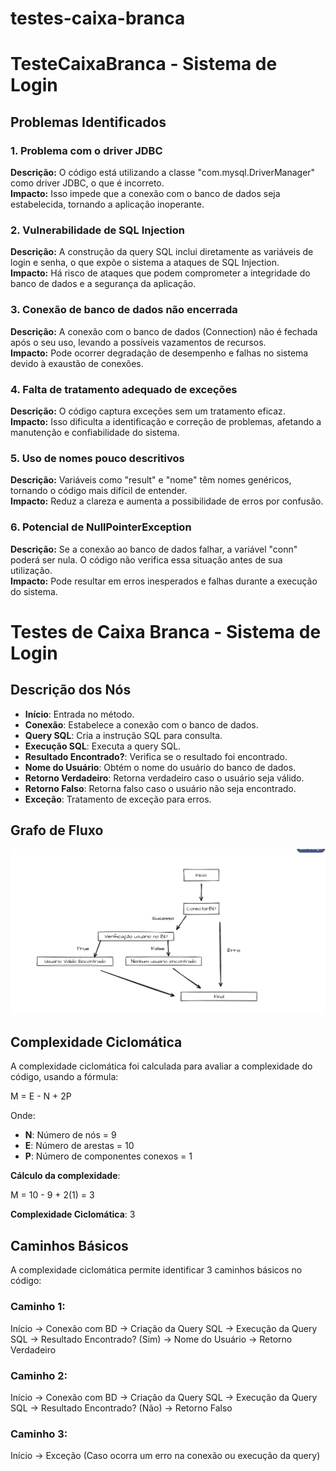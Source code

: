 # testes-caixa-branca

# TesteCaixaBranca - Sistema de Login

## Problemas Identificados

### 1. Problema com o driver JDBC
**Descrição:** O código está utilizando a classe "com.mysql.DriverManager" como driver JDBC, o que é incorreto.  
**Impacto:** Isso impede que a conexão com o banco de dados seja estabelecida, tornando a aplicação inoperante.

### 2. Vulnerabilidade de SQL Injection
**Descrição:** A construção da query SQL inclui diretamente as variáveis de login e senha, o que expõe o sistema a ataques de SQL Injection.  
**Impacto:** Há risco de ataques que podem comprometer a integridade do banco de dados e a segurança da aplicação.

### 3. Conexão de banco de dados não encerrada
**Descrição:** A conexão com o banco de dados (Connection) não é fechada após o seu uso, levando a possíveis vazamentos de recursos.  
**Impacto:** Pode ocorrer degradação de desempenho e falhas no sistema devido à exaustão de conexões.

### 4. Falta de tratamento adequado de exceções
**Descrição:** O código captura exceções sem um tratamento eficaz.  
**Impacto:** Isso dificulta a identificação e correção de problemas, afetando a manutenção e confiabilidade do sistema.

### 5. Uso de nomes pouco descritivos
**Descrição:** Variáveis como "result" e "nome" têm nomes genéricos, tornando o código mais difícil de entender.  
**Impacto:** Reduz a clareza e aumenta a possibilidade de erros por confusão.

### 6. Potencial de NullPointerException
**Descrição:** Se a conexão ao banco de dados falhar, a variável "conn" poderá ser nula. O código não verifica essa situação antes de sua utilização.  
**Impacto:** Pode resultar em erros inesperados e falhas durante a execução do sistema.

# Testes de Caixa Branca - Sistema de Login

## Descrição dos Nós
- **Início**: Entrada no método.
- **Conexão**: Estabelece a conexão com o banco de dados.
- **Query SQL**: Cria a instrução SQL para consulta.
- **Execução SQL**: Executa a query SQL.
- **Resultado Encontrado?**: Verifica se o resultado foi encontrado.
- **Nome do Usuário**: Obtém o nome do usuário do banco de dados.
- **Retorno Verdadeiro**: Retorna verdadeiro caso o usuário seja válido.
- **Retorno Falso**: Retorna falso caso o usuário não seja encontrado.
- **Exceção**: Tratamento de exceção para erros.

## Grafo de Fluxo
![Grafo de Fluxo do Código](/img/grafo.png)

## Complexidade Ciclomática
A complexidade ciclomática foi calculada para avaliar a complexidade do código, usando a fórmula:

M = E - N + 2P


Onde:
- **N**: Número de nós = 9
- **E**: Número de arestas = 10
- **P**: Número de componentes conexos = 1

**Cálculo da complexidade**:

M = 10 - 9 + 2(1) = 3


**Complexidade Ciclomática**: 3

## Caminhos Básicos
A complexidade ciclomática permite identificar 3 caminhos básicos no código:

### Caminho 1:
Início → Conexão com BD → Criação da Query SQL → Execução da Query SQL → Resultado Encontrado? (Sim) → Nome do Usuário → Retorno Verdadeiro

### Caminho 2:
Início → Conexão com BD → Criação da Query SQL → Execução da Query SQL → Resultado Encontrado? (Não) → Retorno Falso

### Caminho 3:
Início → Exceção (Caso ocorra um erro na conexão ou execução da query)


